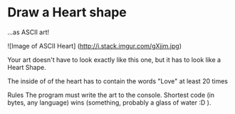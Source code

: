 Draw a Heart shape
==================

...as ASCII  art!

![Image of ASCII Heart]
(http://i.stack.imgur.com/gXjjm.jpg)

Your art doesn't have to look exactly like this one, but it has to look like a Heart Shape.

The inside of of the heart has to contain the words "Love" at least 20 times

Rules The program must write the art to the console. Shortest code (in bytes, any language) wins (something, probably a glass of water :D ).
